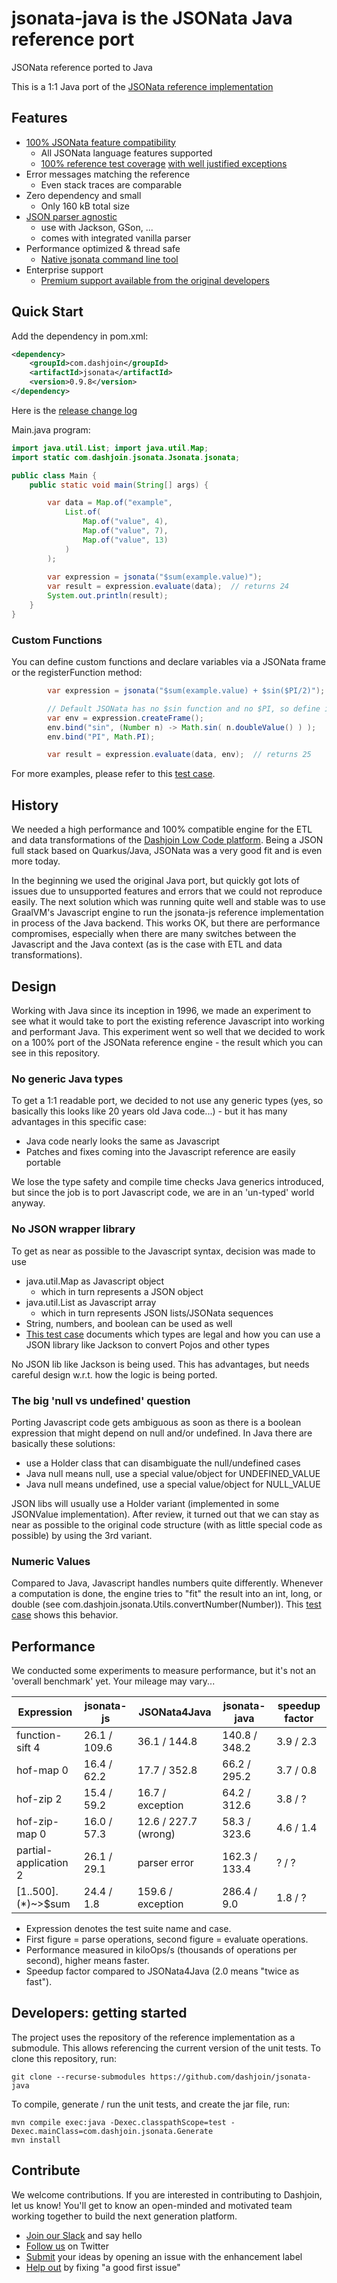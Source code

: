 # jsonata-java is the JSONata Java reference port
JSONata reference ported to Java

This is a 1:1 Java port of the [JSONata reference implementation](https://github.com/jsonata-js/jsonata)

## Features
* [100% JSONata feature compatibility](https://github.com/dashjoin/jsonata-java/actions/runs/5717119540/job/15490217787)
    - All JSONata language features supported
    - [100% reference test coverage](https://github.com/dashjoin/jsonata-java/actions/runs/5717119540/job/15490217787) [with well justified exceptions](https://github.com/dashjoin/jsonata-java/blob/main/test/test-overrides.json)
* Error messages matching the reference
    - Even stack traces are comparable
* Zero dependency and small
    - Only 160 kB total size
* [JSON parser agnostic](https://github.com/dashjoin/jsonata-java/blob/main/samples/json-interop.md)
    - use with Jackson, GSon, ...
    - comes with integrated vanilla parser
* Performance optimized & thread safe
    - [Native jsonata command line tool](https://github.com/dashjoin/jsonata-cli)
* Enterprise support
    - [Premium support available from the original developers](https://dashjoin.com)

## Quick Start

Add the dependency in pom.xml:
```xml
<dependency>
    <groupId>com.dashjoin</groupId>
    <artifactId>jsonata</artifactId>
    <version>0.9.8</version>
</dependency>
```
Here is the [release change log](changelog.md)

Main.java program:
```Java
import java.util.List; import java.util.Map;
import static com.dashjoin.jsonata.Jsonata.jsonata;

public class Main {
    public static void main(String[] args) {

        var data = Map.of("example",
            List.of(
                Map.of("value", 4),
                Map.of("value", 7),
                Map.of("value", 13)
            )
        );
        
        var expression = jsonata("$sum(example.value)");
        var result = expression.evaluate(data);  // returns 24
        System.out.println(result);
    }
}
```

### Custom Functions

You can define custom functions and declare variables via a JSONata frame or 
the registerFunction method:

```Java
        var expression = jsonata("$sum(example.value) + $sin($PI/2)");

        // Default JSONata has no $sin function and no $PI, so define it
        var env = expression.createFrame();
        env.bind("sin", (Number n) -> Math.sin( n.doubleValue() ) );
        env.bind("PI", Math.PI);

        var result = expression.evaluate(data, env);  // returns 25
```

For more examples, please refer to this [test case](https://github.com/dashjoin/jsonata-java/blob/main/src/test/java/com/dashjoin/jsonata/CustomFunctionTest.java).

## History
We needed a high performance and 100% compatible engine for the ETL and data transformations of the [Dashjoin Low Code platform](https://github.com/dashjoin/platform). Being a JSON full stack based on Quarkus/Java, JSONata was a very good fit and is even more today.

In the beginning we used the original Java port, but quickly got lots of issues due to unsupported features and errors that we could not reproduce easily.
The next solution which was running quite well and stable was to use GraalVM's Javascript engine to run the jsonata-js reference implementation in process of the Java backend. This works OK, but there are performance compromises, especially when there are many switches between the Javascript and the Java context (as is the case with ETL and data transformations).

## Design
Working with Java since its inception in 1996, we made an experiment to see what it would take to port the existing reference Javascript into working and performant Java. This experiment went so well that we decided to work on a 100% port of the JSONata reference engine - the result which you can see in this repository.

### No generic Java types
To get a 1:1 readable port, we decided to not use any generic types (yes, so basically this looks like 20 years old Java code...) -
but it has many advantages in this specific case:
* Java code nearly looks the same as Javascript
* Patches and fixes coming into the Javascript reference are easily portable

We lose the type safety and compile time checks Java generics introduced, but since the job is to port Javascript code, we are in an 'un-typed' world anyway.

### No JSON wrapper library
To get as near as possible to the Javascript syntax, decision was made to use
* java.util.Map as Javascript object
    - which in turn represents a JSON object
* java.util.List as Javascript array
    - which in turn represents JSON lists/JSONata sequences
* String, numbers, and boolean can be used as well
* [This test case](https://github.com/dashjoin/jsonata-java/blob/main/src/test/java/com/dashjoin/jsonata/TypesTest.java) documents which types are legal and how you can use a JSON library like Jackson to convert Pojos and other types

No JSON lib like Jackson is being used. This has advantages, but needs careful design w.r.t. how the logic is being ported.
### The big 'null vs undefined' question
Porting Javascript code gets ambiguous as soon as there is a boolean expression that might depend on null and/or undefined.
In Java there are basically these solutions:
* use a Holder class that can disambiguate the null/undefined cases
* Java null means null, use a special value/object for UNDEFINED_VALUE
* Java null means undefined, use a special value/object for NULL_VALUE

JSON libs will usually use a Holder variant (implemented in some JSONValue implementation).
After review, it turned out that we can stay as near as possible to the original code structure (with as little special code as possible) by using the 3rd variant.

### Numeric Values

Compared to Java, Javascript handles numbers quite differently.
Whenever a computation is done, the engine tries to "fit" the result into an int, long, or double (see com.dashjoin.jsonata.Utils.convertNumber(Number)).
This [test case](https://github.com/dashjoin/jsonata-java/blob/main/src/test/java/com/dashjoin/jsonata/NumberTest.java)
shows this behavior.

## Performance
We conducted some experiments to measure performance, but it's not an 'overall benchmark' yet. Your mileage may vary...

|Expression| jsonata-js | JSONata4Java | jsonata-java | speedup factor |
|----------|------------|--------------|---|---|
| function-sift 4 | 26.1 / 109.6 | 36.1 / 144.8 | 140.8 / 348.2 | 3.9 / 2.3 |
| hof-map 0 | 16.4 / 62.2 | 17.7 / 352.8 | 66.2 / 295.2 | 3.7 / 0.8 |
| hof-zip 2 | 15.4 / 59.2 | 16.7 / exception | 64.2 / 312.6 | 3.8 / ? |
| hof-zip-map 0 | 16.0 / 57.3 | 12.6 / 227.7 (wrong) | 58.3 / 323.6 | 4.6 / 1.4 |
| partial-application 2 | 26.1 / 29.1 | parser error | 162.3 / 133.4 | ? / ? |
| [1..500].($*$)~>$sum | 24.4 / 1.8 | 159.6 / exception | 286.4 / 9.0 | 1.8 / ? |

- Expression denotes the test suite name and case.
- First figure = parse operations, second figure = evaluate operations.
- Performance measured in kiloOps/s (thousands of operations per second), higher means faster.
- Speedup factor compared to JSONata4Java (2.0 means "twice as fast").

## Developers: getting started

The project uses the repository of the reference implementation as a submodule.
This allows referencing the current version of the unit tests.
To clone this repository, run:

```
git clone --recurse-submodules https://github.com/dashjoin/jsonata-java
```

To compile, generate / run the unit tests, and create the jar file, run:

```
mvn compile exec:java -Dexec.classpathScope=test -Dexec.mainClass=com.dashjoin.jsonata.Generate
mvn install
```

## Contribute

We welcome contributions. If you are interested in contributing to Dashjoin, let us know!
You'll get to know an open-minded and motivated team working together to build the next generation platform.

* [Join our Slack](https://join.slack.com/t/dashjoin/shared_invite/zt-1274qbzq9-mwxBq4WwSTJsITjrvYV4pA) and say hello
* [Follow us](https://twitter.com/dashjoin) on Twitter
* [Submit](https://github.com/dashjoin/jsonata-java/issues) your ideas by opening an issue with the enhancement label
* [Help out](https://github.com/dashjoin/jsonata-java/issues?q=is%3Aissue+is%3Aopen+label%3A%22good+first+issue%22) by fixing "a good first issue"
